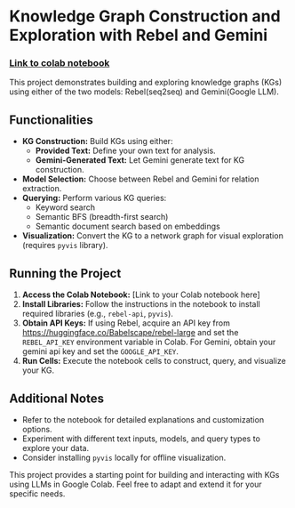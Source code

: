 # Knowledge Graph Construction and Exploration with Rebel and Gemini
### [Link to colab notebook](https://colab.research.google.com/drive/1VqDbCCaUuNtWBxmTBOz7lotii17BFwS4?usp=sharing)
This project demonstrates building and exploring knowledge graphs (KGs) using either of the two models: Rebel(seq2seq) and Gemini(Google LLM). 

## Functionalities

* **KG Construction:** Build KGs using either:
    * **Provided Text:** Define your own text for analysis.
    * **Gemini-Generated Text:** Let Gemini generate text for KG construction.
* **Model Selection:** Choose between Rebel and Gemini for relation extraction.
* **Querying:** Perform various KG queries:
    * Keyword search
    * Semantic BFS (breadth-first search)
    * Semantic document search based on embeddings
* **Visualization:** Convert the KG to a network graph for visual exploration (requires `pyvis` library).

## Running the Project

1. **Access the Colab Notebook:** [Link to your Colab notebook here]
2. **Install Libraries:** Follow the instructions in the notebook to install required libraries (e.g., `rebel-api`, `pyvis`).
3. **Obtain API Keys:** If using Rebel, acquire an API key from https://huggingface.co/Babelscape/rebel-large and set the `REBEL_API_KEY` environment variable in Colab. For Gemini, obtain your gemini api key and set the `GOOGLE_API_KEY`.
4. **Run Cells:** Execute the notebook cells to construct, query, and visualize your KG.

## Additional Notes

* Refer to the notebook for detailed explanations and customization options.
* Experiment with different text inputs, models, and query types to explore your data.
* Consider installing `pyvis` locally for offline visualization.

This project provides a starting point for building and interacting with KGs using LLMs in Google Colab. Feel free to adapt and extend it for your specific needs.
